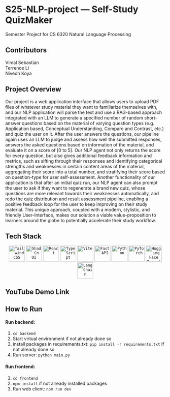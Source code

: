 # S25-NLP-project — Self-Study QuizMaker
Semester Project for CS 6320 Natural Language Processing
## Contributors
Vimal Sebastian \
Terrence Li \
Nivedh Koya
## Project Overview
Our project is a web application interface that allows users to upload PDF files of whatever study material they want to familiarize themselves with, and our NLP application will parse the text and use a RAG-based approach integrated with an LLM to generate a specified number of random short-answer questions based on the material of varying question types (e.g. Application based, Conceptual Understanding, Compare and Contrast, etc.) and quiz the user on it. After the user answers the questions, our pipeline again uses an LLM to judge and assess how well the submitted responses, answers the asked questions based on information of the material, and evaluate it on a score of [0 to 5]. Our NLP agent not only returns the score for every question, but also gives additional feedback information and metrics, such as sifting through their responses and identifying categorical strengths and weaknesses in certain content areas of the material, aggregating their score into a total number, and stratifying their score based on question-type for user self-assessment. Another functionality of our application is that after an initial quiz run, our NLP agent can also prompt the user to ask if they want to regenerate a brand new quiz, whose questions are more relevant towards their weaknesses automatically, and redo the quiz distribution and result assessment pipeline, enabling a positive feedback loop for the user to keep improving on their study material. This unique approach, coupled with a modern, stylistic, and friendly User-Interface, makes our solution a viable value-proposition to learners around the globe to potentially accelerate their study workflow.
## Tech Stack
<div align="center">
	<code><img width="50" src="https://raw.githubusercontent.com/marwin1991/profile-technology-icons/refs/heads/main/icons/tailwind_css.png" alt="Tailwind CSS" title="Tailwind CSS"/></code>
	<code><img width="50" src="https://raw.githubusercontent.com/marwin1991/profile-technology-icons/refs/heads/main/icons/shadcn_ui.png" alt="ShadCn UI" title="ShadCn UI"/></code>
	<code><img width="50" src="https://raw.githubusercontent.com/marwin1991/profile-technology-icons/refs/heads/main/icons/react.png" alt="React" title="React"/></code>
	<code><img width="50" src="https://raw.githubusercontent.com/marwin1991/profile-technology-icons/refs/heads/main/icons/typescript.png" alt="TypeScript" title="TypeScript"/></code>
	<code><img width="50" src="https://raw.githubusercontent.com/marwin1991/profile-technology-icons/refs/heads/main/icons/vite.png" alt="Vite" title="Vite"/></code>
  <code><img width="50" src="https://github.com/user-attachments/assets/83efd3a3-6b45-45bb-90a9-b14f93389859" alt="FastAPI" title="FastAPI"/></code>
  <code><img width="50" src="https://raw.githubusercontent.com/marwin1991/profile-technology-icons/refs/heads/main/icons/python.png" alt="Python" title="Python"/></code>
  <code><img width="50" src="https://github.com/user-attachments/assets/6c9afc58-601c-4a99-861c-3a65c1e6a613" alt="PyTorch" title="PyTorch"/></code>
  <code><img width="50" src="https://heidloff.net/assets/img/2023/09/transformers.png" alt="Hugging Face Transformers" title="Hugging Face Transformers"/></code>
  <code><img width="50" src="https://brandlogos.net/wp-content/uploads/2025/03/langchain-logo_brandlogos.net_9zgaw.png" alt="LangChain" title="LangChain"/></code>
</div>

## YouTube Demo Link

## How to Run
#### Run backend:
1) `cd backend`
2) Start virtual environment if not already done so
3) install packages in requirements.txt: `pip install -r requirements.txt` if not already done so
4) Run server: `python main.py`

#### Run frontend:
1) `cd frontend`
2) `npm install` if not already installed packages
3) Run web client: `npm run dev`
